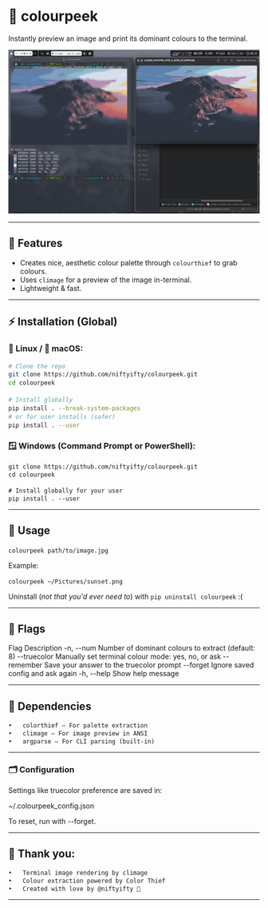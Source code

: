 # 🎨 colourpeek

Instantly preview an image and print its dominant colours to the terminal.

![Colourpeek Screenshot](Screenshot%202025-06-03%20at%2000.25.01.png)

---

## 🧰 Features

- Creates nice, aesthetic colour palette through `colourthief` to grab colours.
- Uses `climage` for a preview of the image in-terminal.
- Lightweight & fast.

---

## ⚡️ Installation (Global)

### 🐧 Linux / 🍎 macOS:

```bash
# Clone the repo
git clone https://github.com/niftyifty/colourpeek.git
cd colourpeek

# Install globally
pip install . --break-system-packages
# or for user installs (safer)
pip install . --user
```
### 🪟 Windows (Command Prompt or PowerShell):
```
git clone https://github.com/niftyifty/colourpeek.git
cd colourpeek

# Install globally for your user
pip install . --user
```

---


## 🚀 Usage

`colourpeek path/to/image.jpg`

Example:

`colourpeek ~/Pictures/sunset.png`

Uninstall (_not that you'd ever need to_) with 
`pip uninstall colourpeek` :(

---

## 🔧 Flags

Flag	Description
-n, --num	Number of dominant colours to extract (default: 8)
--truecolor	Manually set terminal colour mode: yes, no, or ask
--remember	Save your answer to the truecolor prompt
--forget	Ignore saved config and ask again
-h, --help	Show help message

---

## 🧩 Dependencies
	•	colorthief – For palette extraction
	•	climage – For image preview in ANSI
	•	argparse – For CLI parsing (built-in)

---

### 🗂 Configuration

Settings like truecolor preference are saved in:

~/.colourpeek_config.json

To reset, run with --forget.

---

## 🙏 Thank you:
	•	Terminal image rendering by climage
	•	Colour extraction powered by Color Thief
	•	Created with love by @niftyifty 💜

---
